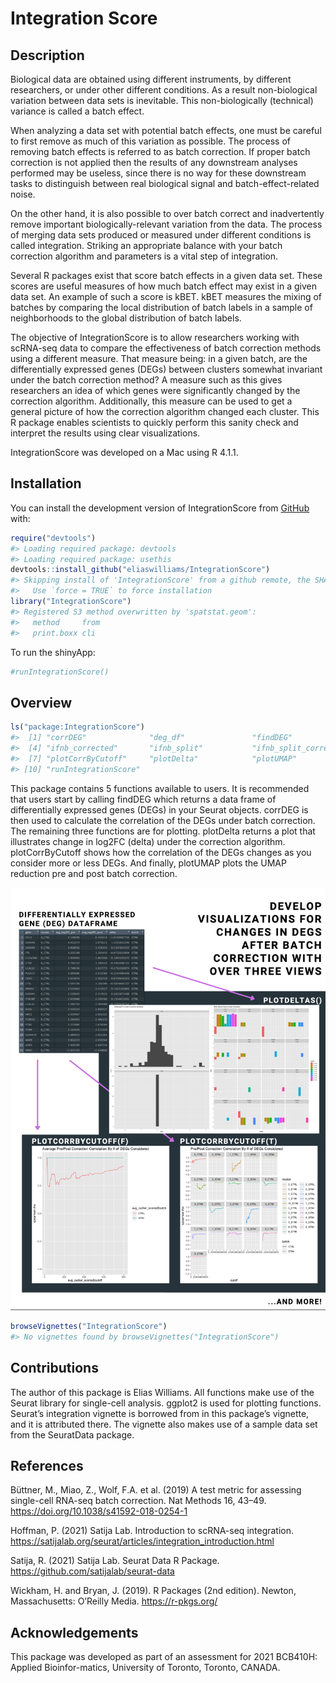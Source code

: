 
<!-- README.md is generated from README.Rmd. Please edit that file -->

# Integration Score

<!-- badges: start -->
<!-- badges: end -->

## Description

Biological data are obtained using different instruments, by different
researchers, or under other different conditions. As a result
non-biological variation between data sets is inevitable. This
non-biologically (technical) variance is called a batch effect.

When analyzing a data set with potential batch effects, one must be
careful to first remove as much of this variation as possible. The
process of removing batch effects is referred to as batch correction. If
proper batch correction is not applied then the results of any
downstream analyses performed may be useless, since there is no way for
these downstream tasks to distinguish between real biological signal and
batch-effect-related noise.

On the other hand, it is also possible to over batch correct and
inadvertently remove important biologically-relevant variation from the
data. The process of merging data sets produced or measured under
different conditions is called integration. Striking an appropriate
balance with your batch correction algorithm and parameters is a vital
step of integration.

Several R packages exist that score batch effects in a given data set.
These scores are useful measures of how much batch effect may exist in a
given data set. An example of such a score is kBET. kBET measures the
mixing of batches by comparing the local distribution of batch labels in
a sample of neighborhoods to the global distribution of batch labels.

The objective of IntegrationScore is to allow researchers working with
scRNA-seq data to compare the effectiveness of batch correction methods
using a different measure. That measure being: in a given batch, are the
differentially expressed genes (DEGs) between clusters somewhat
invariant under the batch correction method? A measure such as this
gives researchers an idea of which genes were significantly changed by
the correction algorithm. Additionally, this measure can be used to get
a general picture of how the correction algorithm changed each cluster.
This R package enables scientists to quickly perform this sanity check
and interpret the results using clear visualizations.

IntegrationScore was developed on a Mac using R 4.1.1.

## Installation

You can install the development version of IntegrationScore from
[GitHub](https://github.com/) with:

``` r
require("devtools")
#> Loading required package: devtools
#> Loading required package: usethis
devtools::install_github("eliaswilliams/IntegrationScore")
#> Skipping install of 'IntegrationScore' from a github remote, the SHA1 (145b726f) has not changed since last install.
#>   Use `force = TRUE` to force installation
library("IntegrationScore")
#> Registered S3 method overwritten by 'spatstat.geom':
#>   method     from
#>   print.boxx cli
```

To run the shinyApp:

``` r
#runIntegrationScore()
```

## Overview

``` r
ls("package:IntegrationScore")
#>  [1] "corrDEG"              "deg_df"               "findDEG"             
#>  [4] "ifnb_corrected"       "ifnb_split"           "ifnb_split_corrected"
#>  [7] "plotCorrByCutoff"     "plotDelta"            "plotUMAP"            
#> [10] "runIntegrationScore"
```

This package contains 5 functions available to users. It is recommended
that users start by calling findDEG which returns a data frame of
differentially expressed genes (DEGs) in your Seurat objects. corrDEG is
then used to calculate the correlation of the DEGs under batch
correction. The remaining three functions are for plotting. plotDelta
returns a plot that illustrates change in log2FC (delta) under the
correction algorithm. plotCorrByCutoff shows how the correlation of the
DEGs changes as you consider more or less DEGs. And finally, plotUMAP
plots the UMAP reduction pre and post batch correction.

![alt text here](inst/extdata/overview.png)

``` r
browseVignettes("IntegrationScore")
#> No vignettes found by browseVignettes("IntegrationScore")
```

## Contributions

The author of this package is Elias Williams. All functions make use of
the Seurat library for single-cell analysis. ggplot2 is used for
plotting functions. Seurat’s integration vignette is borrowed from in
this package’s vignette, and it is attributed there. The vignette also
makes use of a sample data set from the SeuratData package.

## References

Büttner, M., Miao, Z., Wolf, F.A. et al. (2019) A test metric for
assessing single-cell RNA-seq batch correction. Nat Methods 16, 43–49.
<https://doi.org/10.1038/s41592-018-0254-1>

Hoffman, P. (2021) Satija Lab. Introduction to scRNA-seq integration.
<https://satijalab.org/seurat/articles/integration_introduction.html>

Satija, R. (2021) Satija Lab. Seurat Data R Package.
<https://github.com/satijalab/seurat-data>

Wickham, H. and Bryan, J. (2019). R Packages (2nd edition). Newton,
Massachusetts: O’Reilly Media. <https://r-pkgs.org/>

## Acknowledgements

This package was developed as part of an assessment for 2021 BCB410H:
Applied Bioinfor-matics, University of Toronto, Toronto, CANADA.
